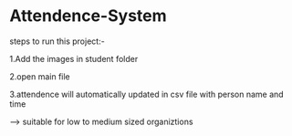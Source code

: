 # Attendence-System

steps to run this project:-

1.Add the images in student folder

2.open main file

3.attendence will automatically updated in csv file with person name and time

--> suitable for low to medium sized organiztions

